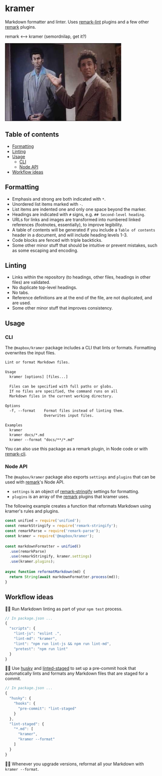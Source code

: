 # kramer

Markdown formatter and linter. Uses [remark-lint][1] plugins and a few other [remark][2] plugins.

remark &lt;--> kramer (semordnilap, get it?)

![kramer][3]

## Table of contents

- [Formatting][4]
- [Linting][5]
- [Usage][6]
  - [CLI][7]
  - [Node API][8]
- [Workflow ideas][9]

## Formatting

- Emphasis and strong are both indicated with `*`.
- Unordered list items marked with `-`.
- List items are indented one and only one space beyond the marker.
- Headings are indicated with `#` signs, e.g. `## Second-level heading`.
- URLs for links and images are transformed into numbered linked references (footnotes, essentially), to improve legibility.
- A table of contents will be generated if you include a `Table of contents` header in a document, and will include heading levels 1-3.
- Code blocks are fenced with triple backticks.
- Some other minor stuff that should be intuitive or prevent mistakes, such as some escaping and encoding.

## Linting

- Links within the repository (to headings, other files, headings in other files) are validated.
- No duplicate top-level headings.
- No tabs.
- Reference definitions are at the end of the file, are not duplicated, and are used.
- Some other minor stuff that improves consistency.

## Usage

### CLI

The `@mapbox/kramer` package includes a CLI that lints or formats. Formatting overwrites the input files.

```
Lint or format Markdown files.

Usage
  kramer [options] [files...]

  Files can be specified with full paths or globs.
  If no files are specified, the command runs on all
  Markdown files in the current working directory.

Options
  -f, --format    Format files instead of linting them.
                  Overwrites input files.

Examples
  kramer
  kramer docs/*.md
  kramer --format "docs/**/*.md"
```

You can also use this package as a remark plugin, in Node code or with [remark-cli][10].

### Node API

The `@mapbox/kramer` package also exports `settings` and `plugins` that can be used with [remark][2]'s Node API.

- `settings` is an object of [remark-stringify][11] settings for formatting.
- `plugins` is an array of the [remark][2] plugins that kramer uses.

The following example creates a function that reformats Markdown using kramer's rules and plugins.

```js
const unified = require('unified');
const remarkStringify = require('remark-stringify');
const remarkParse = require('remark-parse');
const kramer = require('@mapbox/kramer');

const markdownFormatter = unified()
  .use(remarkParse)
  .use(remarkStringify, kramer.settings)
  .use(kramer.plugins);

async function reformatMarkdown(md) {
  return String(await markdownFormatter.process(md));
}
```

## Workflow ideas

💭💡 Run Markdown linting as part of your `npm test` process.

```js
// In package.json ...
{
  "scripts": {
    "lint-js": "eslint .",
    "lint-md": "kramer",
    "lint": "npm run lint-js && npm run lint-md",
    "pretest": "npm run lint"
  }
}
```

💭💡 Use [husky][12] and [linted-staged][13] to set up a pre-commit hook that automatically lints and formats any Markdown files that are staged for a commit.

```js
// In package.json ...
{
  "husky": {
    "hooks": {
      "pre-commit": "lint-staged"
    }
  },
  "lint-staged": {
    "*.md": [
      "kramer",
      "kramer --format"
    ]
  }
}
```

💭💡 Whenever you upgrade versions, reformat all your Markdown with `kramer --format`.

[1]: https://github.com/wooorm/remark-lint

[2]: https://github.com/wooorm/remark

[3]: ./art/kramer.jpg

[4]: #formatting

[5]: #linting

[6]: #usage

[7]: #cli

[8]: #node-api

[9]: #workflow-ideas

[10]: https://github.com/wooorm/remark/tree/master/packages/remark-cli

[11]: https://github.com/remarkjs/remark/tree/master/packages/remark-stringify

[12]: https://github.com/typicode/husky

[13]: https://github.com/okonet/lint-staged/
